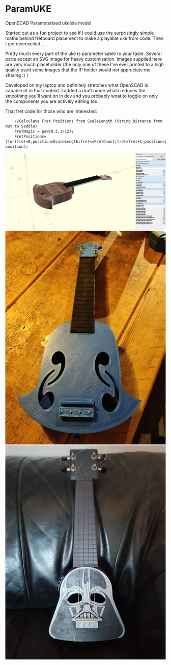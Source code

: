# ParamUKE
OpenSCAD Parameterised ukelele model

Started out as a fun project to see if I could use the surprisingly simple maths behind fretboard placement to make a playable uke from code. Then I got overexcited...

Pretty much every part of the uke is parameterisable to your taste. Several parts accept an SVG image for heavy customisation. Images supplied here are very much placeholder (the only one of these I've ever printed to a high quality used some images that the IP holder would not appreciate me sharing :) )

Developed on my laptop and definitely stretches what OpenSCAD is capable of in that context. I added a draft mode which reduces the smoothing you'll want on in dev and you probably wnat to toggle on only the components you are actively editing too.

That fret code for those who are interested:

```
    //Calculate Fret Positions from ScaleLength (String Distance from Nut to Saddle)
    FretMagic = pow(0.5,1/12);
    FretPositions=[for(fret=0,position=ScaleLength;fret<=FretCount;fret=fret+1,position=position*FretMagic) position];
```

![OpenSCAD Screenshot](Examples/ParametricUke.png "OpenSCAD")
![OpenSCAD Screenshot](Examples/PrintedUke.jpg "Printed Example")
![OpenSCAD Screenshot](Examples/StyledUke.jpg "Fully Styled Example")

